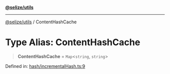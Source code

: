 [**@selize/utils**](../README.md)

***

[@selize/utils](../globals.md) / ContentHashCache

# Type Alias: ContentHashCache

> **ContentHashCache** = `Map`\<`string`, `string`\>

Defined in: [hash/incrementalHash.ts:9](https://github.com/snroe/snet-utils/blob/main/src/modules/hash/incrementalHash.ts#L9)
